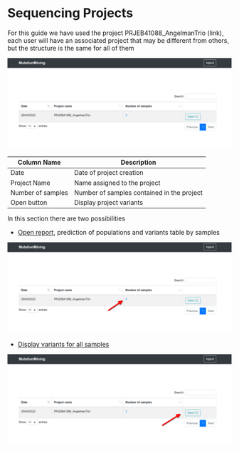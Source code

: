 # Sequencing Projects

For this guide we have used the project PRJEB41088\_AngelmanTrio (link), each user will have an associated project that may be different from others, but the structure is the same for all of them

![](../.gitbook/assets/sequencing-projects.png)

| Column Name       | Description                                |
| ----------------- | ------------------------------------------ |
| Date              | Date of project creation                   |
| Project Name      | Name assigned to the project               |
| Number of samples | Number of samples contained in the project |
| Open button       | Display project variants                   |

In this section there are two possibilities

* [Open report](sequencing-projects/display-variants-for-samples/), prediction of populations and variants table by samples

![](../.gitbook/assets/sequencing-projects-samples.png)

* [Display variants for all samples](page-1.md)

![](../.gitbook/assets/sequencing-projects-variants.png)
